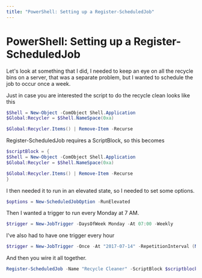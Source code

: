 ```yaml
---
title: "PowerShell: Setting up a Register-ScheduledJob"
---
```

# PowerShell: Setting up a Register-ScheduledJob

Let's look at something that I did, I needed to keep an eye on all the recycle bins on a server, that was a separate problem, but I wanted to schedule the job to occur once a week.

Just in case you are interested the script to do the recycle clean looks like this

```powershell
$Shell = New-Object -ComObject Shell.Application
$Global:Recycler = $Shell.NameSpace(0xa)

$Global:Recycler.Items() | Remove-Item -Recurse
```

Register-ScheduledJob requires a ScriptBlock, so this becomes

```powershell
$scriptBlock = {
$Shell = New-Object -ComObject Shell.Application
$Global:Recycler = $Shell.NameSpace(0xa)

$Global:Recycler.Items() | Remove-Item -Recurse
}
```

I then needed it to run in an elevated state, so I needed to set some options.

```powershell
$options = New-ScheduledJobOption -RunElevated
```

Then I wanted a trigger to run every Monday at 7 AM.

```powershell
$trigger = New-JobTrigger -DaysOfWeek Monday -At 07:00 -Weekly
```

I've also had to have one trigger every hour

```powershell
$trigger = New-JobTrigger -Once -At "2017-07-14" -RepetitionInterval (New-TimeSpan -Hour 1) -RepetitionDuration ([TimeSpan]::MaxValue)
```

And then you wire it all together.

```powershell
Register-ScheduledJob -Name "Recycle Cleaner" -ScriptBlock $scriptblock -Trigger $trigger -ScheduledJobOption $options
```